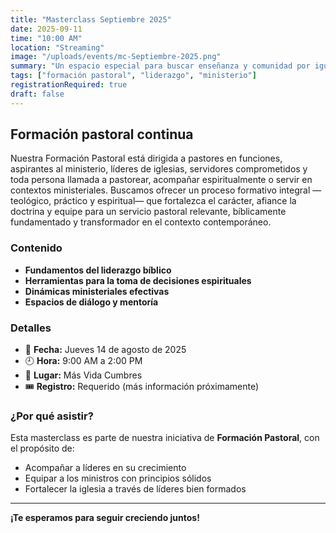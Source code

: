 ```yaml
---
title: "Masterclass Septiembre 2025"
date: 2025-09-11
time: "10:00 AM"
location: "Streaming"
image: "/uploads/events/mc-Septiembre-2025.png"
summary: "Un espacio especial para buscar enseñanza y comunidad por igual. Durante este encuentro, Dios nos prepara con enseñanza y ánimo frescos, y nos alegra con la compañía ministerial más especial."
tags: ["formación pastoral", "liderazgo", "ministerio"]
registrationRequired: true
draft: false
---
```


## Formación pastoral continua

Nuestra Formación Pastoral está dirigida a pastores en funciones, aspirantes al ministerio, líderes de iglesias, servidores comprometidos y toda persona llamada a pastorear, acompañar espiritualmente o servir en contextos ministeriales. Buscamos ofrecer un proceso formativo integral —teológico, práctico y espiritual— que fortalezca el carácter, afiance la doctrina y equipe para un servicio pastoral relevante, bíblicamente fundamentado y transformador en el contexto contemporáneo.

### Contenido

- **Fundamentos del liderazgo bíblico**
- **Herramientas para la toma de decisiones espirituales**
- **Dinámicas ministeriales efectivas**
- **Espacios de diálogo y mentoría**

### Detalles

- 📅 **Fecha:** Jueves 14 de agosto de 2025  
- 🕘 **Hora:** 9:00 AM a 2:00 PM  
- 📍 **Lugar:** Más Vida Cumbres  
- 🎟️ **Registro:** Requerido (más información próximamente)

### ¿Por qué asistir?

Esta masterclass es parte de nuestra iniciativa de **Formación Pastoral**, con el propósito de:

- Acompañar a líderes en su crecimiento  
- Equipar a los ministros con principios sólidos  
- Fortalecer la iglesia a través de líderes bien formados  

---

**¡Te esperamos para seguir creciendo juntos!**
